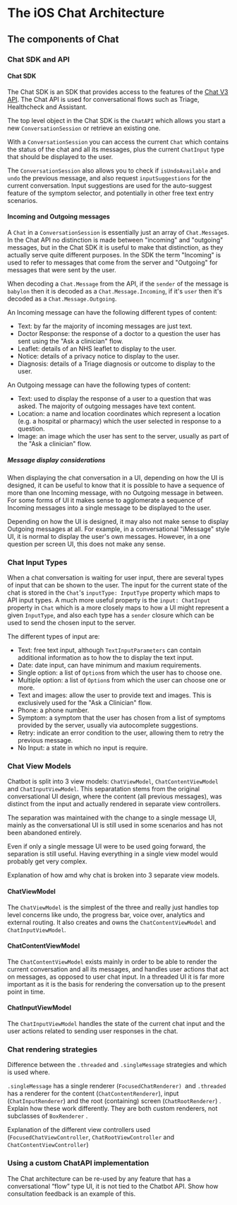 
# The iOS Chat Architecture


## The components of Chat

### Chat SDK and API

#### Chat SDK

The Chat SDK is an SDK that provides access to the features of the [Chat V3 API](https://developers.babylonpartners.com/rest-apis/guides/chatbot). The Chat API is used for conversational flows such as Triage, Healthcheck and Assistant. 

The top level object in the Chat SDK is the `ChatAPI` which allows you start a new `ConversationSession` or retrieve an existing one.

With a `ConversationSession` you can access the current `Chat` which contains the status of the chat and all its messages, plus the current `ChatInput` type that should be displayed to the user.

The `ConversationSession` also allows you to check if `isUndoAvailable` and `undo` the previous message, and also request `inputSuggestions` for the current conversation. Input suggestions are used for the auto-suggest feature of the symptom selector, and potentially in other free text entry scenarios.

#### Incoming and Outgoing messages

A `Chat` in a `ConversationSession` is essentially just an array of `Chat.Message`s. In the Chat API no distinction is made between "incoming" and "outgoing" messages, but in the Chat SDK it is useful to make that distinction, as they actually serve quite different purposes. In the SDK the term "Incoming" is used to refer to messages that come from the server and "Outgoing" for messages that were sent by the user.

When decoding a `Chat.Message` from the API, if the `sender` of the message is `babylon` then it is decoded as a `Chat.Message.Incoming`, if it's `user` then it's decoded as a `Chat.Message.Outgoing`.

An Incoming message can have the following different types of content:

* Text: by far the majority of incoming messages are just text.
* Doctor Response: the response of a doctor to a question the user has sent using the "Ask a clinician" flow.
* Leaflet: details of an NHS leaflet to display to the user.
* Notice: details of a privacy notice to display to the user.
* Diagnosis: details of a Triage diagnosis or outcome to display to the user.

An Outgoing message can have the following types of content:

* Text: used to display the response of a user to a question that was asked. The majority of outgoing messages have text content.
* Location: a name and location coordinates which represent a location (e.g. a hospital or pharmacy) which the user selected in response to a question.
* Image: an image which the user has sent to the server, usually as part of the "Ask a clinician" flow.

##### Message display considerations

When displaying the chat conversation in a UI, depending on how the UI is designed, it can be useful to know that it is possible to have a sequence of more than one Incoming message, with no Outgoing message in between. For some forms of UI it makes sense to agglomerate a sequence of Incoming messages into a single message to be displayed to the user.

Depending on how the UI is designed, it may also not make sense to display Outgoing messages at all. For example, in a conversational "iMessage" style UI, it is normal to display the user's own messages. However, in a one question per screen UI, this does not make any sense.

### Chat Input Types

When a chat conversation is waiting for user input, there are several types of input that can be shown to the user. The input for the current state of the chat is stored in the `Chat`'s `inputType: InputType` property which maps to API input types. A much more useful property is the `input: ChatInput` property in `Chat` which is a more closely maps to how a UI might represent a given `InputType`, and also each type has a `sender` closure which can be used to send the chosen input to the server.

The different types of input are:

* Text: free text input, although `TextInputParameters` can contain additional information as to how the to display the text input.
* Date: date input, can have minimum and maxium requirements.
* Single option: a list of `Option`s from which the user has to choose one.
* Multiple option: a list of `Option`s from which the user can choose one or more.
* Text and images: allow the user to provide text and images. This is exclusively used for the "Ask a Clinician" flow.
* Phone: a phone number.
* Symptom: a symptom that the user has chosen from a list of symptoms provided by the server, usually via autocomplete suggestions.
* Retry: indicate an error condition to the user, allowing them to retry the previous message.
* No Input: a state in which no input is require.


### Chat View Models

Chatbot is split into 3 view models: `ChatViewModel`, `ChatContentViewModel` and `ChatInputViewModel`. This separatation stems from the original conversational UI design, where the content (all previous messages), was distinct from the input and actually rendered in separate view controllers.

The separation was maintained with the change to a single message UI, mainly as the conversational UI is still used in some scenarios and has not been abandoned entirely.

Even if only a single message UI were to be used going forward, the separation is still useful. Having everything in a single view model would probably get very complex.

Explanation of how amd why chat is broken into 3 separate view models.

#### ChatViewModel

The `ChatViewModel` is the simplest of the three and really just handles top level concerns like undo, the progress bar, voice over, analytics and external routing. It also creates and owns the `ChatContentViewModel` and `ChatInputViewModel`.

#### ChatContentViewModel

The `ChatContentViewModel` exists mainly in order to be able to render the current conversation and all its messages, and handles user actions that act on messages, as opposed to user chat input. In a threaded UI it is far more important as it is the basis for rendering the conversation up to the present point in time.

#### ChatInputViewModel

The `ChatInputViewModel` handles the state of the current chat input and the user actions related to sending user responses in the chat.


### Chat rendering strategies

Difference between the `.threaded` and `.singleMessage` strategies and which is used where.

`.singleMessage` has a single renderer (`FocusedChatRenderer) `and `.threaded` has a renderer for the content (`ChatContentRenderer`), input (`ChatInputRenderer`) and the root (containing) screen (`ChatRootRenderer`) . Explain how these work differently. They are both custom renderers, not subclasses of `BoxRenderer` .

Explanation of the different view controllers used (`FocusedChatViewController`, `ChatRootViewController` and `ChatContentViewController`) 


### Using a custom ChatAPI implementation

The Chat architecture can be re-used by any feature that has a conversational “flow” type UI, it is not tied to the Chatbot API.  Show how consultation feedback is an example of this.

